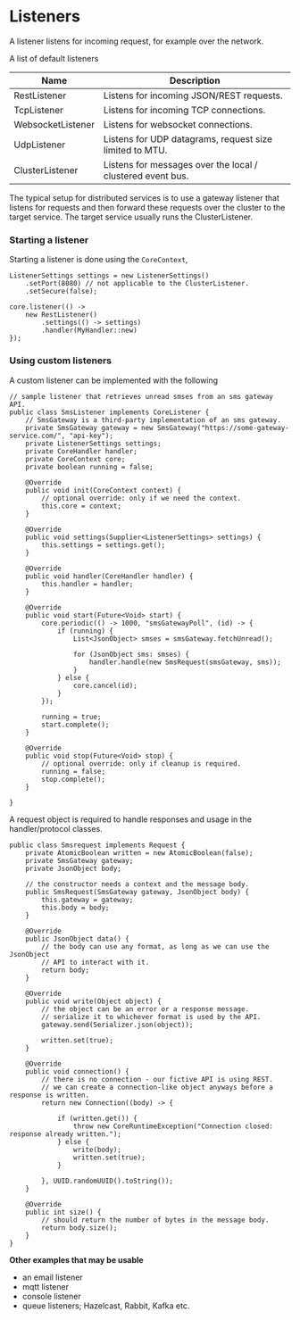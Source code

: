 # Listeners

A listener listens for incoming request, for example over the network.

A list of default listeners

|Name|Description|
|---|---|
|RestListener|Listens for incoming JSON/REST requests.|
|TcpListener|Listens for incoming TCP connections.|
|WebsocketListener|Listens for websocket connections.|
|UdpListener|Listens for UDP datagrams, request size limited to MTU.|
|ClusterListener|Listens for messages over the local / clustered event bus.|

The typical setup for distributed services is to use a gateway listener that listens for
requests and then forward these requests over the cluster to the target service. The target service usually runs the 
ClusterListener.

### Starting a listener
Starting a listener is done using the `CoreContext`,

```$java
ListenerSettings settings = new ListenerSettings()
    .setPort(8080) // not applicable to the ClusterListener.
    .setSecure(false);

core.listener(() -> 
    new RestListener()
        .settings(() -> settings)
        .handler(MyHandler::new)
});
```

### Using custom listeners
A custom listener can be implemented with the following
```$java
// sample listener that retrieves unread smses from an sms gateway API.
public class SmsListener implements CoreListener {
    // SmsGateway is a third-party implementation of an sms gateway.
    private SmsGateway gateway = new SmsGateway("https://some-gateway-service.com/", "api-key");
    private ListenerSettings settings;
    private CoreHandler handler;
    private CoreContext core;
    private boolean running = false;

    @Override
    public void init(CoreContext context) {
        // optional override: only if we need the context.
        this.core = context;            
    }

    @Override
    public void settings(Supplier<ListenerSettings> settings) {
        this.settings = settings.get();
    }

    @Override
    public void handler(CoreHandler handler) {
        this.handler = handler;
    }
    
    @Override
    public void start(Future<Void> start) {
        core.periodic(() -> 1000, "smsGatewayPoll", (id) -> {
            if (running) {
                List<JsonObject> smses = smsGateway.fetchUnread();
                
                for (JsonObject sms: smses) {
                    handler.handle(new SmsRequest(smsGateway, sms));
                }
            } else {
                core.cancel(id);
            }
        });
        
        running = true;
        start.complete();
    }
    
    @Override
    public void stop(Future<Void> stop) {
        // optional override: only if cleanup is required.
        running = false;
        stop.complete();
    }

}
```

A request object is required to handle responses and usage in the handler/protocol classes.
```$java
public class Smsrequest implements Request {
    private AtomicBoolean written = new AtomicBoolean(false);
    private SmsGateway gateway;
    private JsonObject body;
    
    // the constructor needs a context and the message body.
    public SmsRequest(SmsGateway gateway, JsonObject body) {
        this.gateway = gateway;
        this.body = body;
    }
    
    @Override
    public JsonObject data() {
        // the body can use any format, as long as we can use the JsonObject
        // API to interact with it.
        return body;
    }
    
    @Override
    public void write(Object object) {
        // the object can be an error or a response message.
        // serialize it to whichever format is used by the API.
        gateway.send(Serializer.json(object));
        
        written.set(true);    
    }
    
    @Override
    public void connection() { 
        // there is no connection - our fictive API is using REST.
        // we can create a connection-like object anyways before a response is written.
        return new Connection((body) -> {
            
            if (written.get()) {
                throw new CoreRuntimeException("Connection closed: response already written.");
            } else {
                write(body);            
                written.set(true);
            }
            
        }, UUID.randomUUID().toString());    
    }
    
    @Override
    public int size() {
        // should return the number of bytes in the message body.
        return body.size();
    }
}
```

**Other examples that may be usable**
- an email listener
- mqtt listener
- console listener
- queue listeners; Hazelcast, Rabbit, Kafka etc.